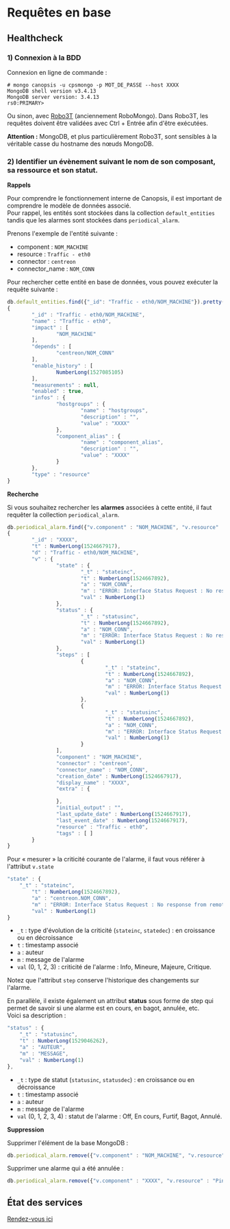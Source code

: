 # Requêtes en base

## Healthcheck

### 1) Connexion à la BDD

Connexion en ligne de commande :
```
# mongo canopsis -u cpsmongo -p MOT_DE_PASSE --host XXXX
MongoDB shell version v3.4.13
MongoDB server version: 3.4.13
rs0:PRIMARY> 
```

Ou sinon, avec [Robo3T](https://robomongo.org) (anciennement RoboMongo).
Dans Robo3T, les requêtes doivent être validées avec Ctrl + Entrée afin d'être exécutées.

**Attention :** MongoDB, et plus particulièrement Robo3T, sont sensibles à la véritable casse du hostname des nœuds MongoDB.

### 2) Identifier un évènement suivant le nom de son composant, sa ressource et son statut.

**Rappels**

Pour comprendre le fonctionnement interne de Canopsis, il est important de comprendre le modèle de données associé.  
Pour rappel, les entités sont stockées dans la collection `default_entities` tandis que les alarmes sont stockées dans `periodical_alarm`.

Prenons l'exemple de l'entité suivante :

* component : `NOM_MACHINE`
* resource : `Traffic - eth0`
* connector : `centreon`
* connector_name : `NOM_CONN`

Pour rechercher cette entité en base de données, vous pouvez exécuter la requête suivante :

```js
db.default_entities.find({"_id": "Traffic - eth0/NOM_MACHINE"}).pretty()
{
        "_id" : "Traffic - eth0/NOM_MACHINE",
        "name" : "Traffic - eth0",
        "impact" : [
                "NOM_MACHINE"
        ],
        "depends" : [
                "centreon/NOM_CONN"
        ],
        "enable_history" : [
                NumberLong(1527085105)
        ],
        "measurements" : null,
        "enabled" : true,
        "infos" : {
                "hostgroups" : {
                        "name" : "hostgroups",
                        "description" : "",
                        "value" : "XXXX"
                },
                "component_alias" : {
                        "name" : "component_alias",
                        "description" : "",
                        "value" : "XXXX"
                }
        },
        "type" : "resource"
}
```

**Recherche**

Si vous souhaitez rechercher les **alarmes** associées à cette entité, il faut requêter la collection `periodical_alarm`.

```js
db.periodical_alarm.find({"v.component" : "NOM_MACHINE", "v.resource" : "Traffic - eth0"}).pretty()
{
        "_id" : "XXXX",
        "t" : NumberLong(1524667917),
        "d" : "Traffic - eth0/NOM_MACHINE",
        "v" : {
                "state" : {
                        "_t" : "stateinc",
                        "t" : NumberLong(1524667892),
                        "a" : "NOM_CONN",
                        "m" : "ERROR: Interface Status Request : No response from remote host \"IP_MACHINE\"",
                        "val" : NumberLong(1)
                },
                "status" : {
                        "_t" : "statusinc",
                        "t" : NumberLong(1524667892),
                        "a" : "NOM_CONN",
                        "m" : "ERROR: Interface Status Request : No response from remote host \"IP_MACHINE\"",
                        "val" : NumberLong(1)
                },
                "steps" : [
                        {
                                "_t" : "stateinc",
                                "t" : NumberLong(1524667892),
                                "a" : "NOM_CONN",
                                "m" : "ERROR: Interface Status Request : No response from remote host \"IP_MACHINE\"",
                                "val" : NumberLong(1)
                        },
                        {
                                "_t" : "statusinc",
                                "t" : NumberLong(1524667892),
                                "a" : "NOM_CONN",
                                "m" : "ERROR: Interface Status Request : No response from remote host \"IP_MACHINE\"",
                                "val" : NumberLong(1)
                        }
                ],
                "component" : "NOM_MACHINE",
                "connector" : "centreon",
                "connector_name" : "NOM_CONN",
                "creation_date" : NumberLong(1524667917),
                "display_name" : "XXXX",
                "extra" : {

                },
                "initial_output" : "",
                "last_update_date" : NumberLong(1524667917),
                "last_event_date" : NumberLong(1524667917),
                "resource" : "Traffic - eth0",
                "tags" : [ ]
        }
}
```

Pour « mesurer » la criticité courante de l'alarme, il faut vous référer à l'attribut `v.state`

```js
"state" : {
    "_t" : "stateinc",
        "t" : NumberLong(1524667892),
        "a" : "centreon.NOM_CONN",
        "m" : "ERROR: Interface Status Request : No response from remote host \"IP_MACHINE\"",
        "val" : NumberLong(1)
}
```

* `_t` : type d'évolution de la criticité (`stateinc`, `statedec`) : en croissance ou en décroissance
* `t` : timestamp associé
* `a` : auteur
* `m` : message de l'alarme
* `val` (0, 1, 2, 3) : criticité de l'alarme : Info, Mineure, Majeure, Critique.

Notez que l'attribut `step` conserve l'historique des changements sur l'alarme.

En parallèle, il existe également un attribut **status** sous forme de step qui permet de savoir si une alarme est en cours, en bagot, annulée, etc.  
Voici sa description :

```js
"status" : {
	"_t" : "statusinc",
	"t" : NumberLong(1529046262),
	"a" : "AUTEUR",
	"m" : "MESSAGE",
	"val" : NumberLong(1)
},
```

* `_t` : type de statut (`statusinc`, `statusdec`) : en croissance ou en décroissance
* `t` : timestamp associé
* `a` : auteur
* `m` : message de l'alarme
* `val` (0, 1, 2, 3, 4) : statut de l'alarme : Off, En cours, Furtif, Bagot, Annulé.

**Suppression**

Supprimer l'élément de la base MongoDB :
```js
db.periodical_alarm.remove({"v.component" : "NOM_MACHINE", "v.resource" : "Traffic - eth0"})
```

Supprimer une alarme qui a été annulée :
```js
db.periodical_alarm.remove({"v.component" : "XXXX", "v.resource" : "Ping", "v.resolved" : null, "v.status.val" : 4})
```

## État des services

[Rendez-vous ici](etat-des-services.md)
